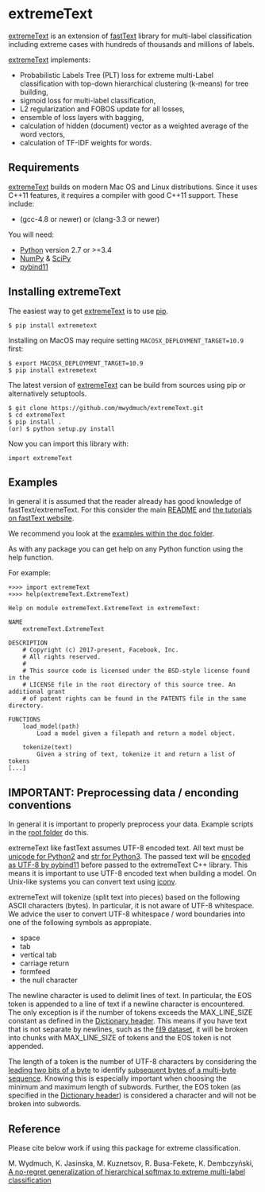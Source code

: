 # extremeText

[extremeText](https://github.com/mwydmuch/extremeText) is an extension of [fastText](https://github.com/facebookresearch/fastText) library for multi-label classification including extreme cases with hundreds of thousands and millions of labels.

[extremeText](https://github.com/mwydmuch/extremeText) implements:

* Probabilistic Labels Tree (PLT) loss for extreme multi-Label classification with top-down hierarchical clustering (k-means) for tree building,
* sigmoid loss for multi-label classification,
* L2 regularization and FOBOS update for all losses,
* ensemble of loss layers with bagging,
* calculation of hidden (document) vector as a weighted average of the word vectors,
* calculation of TF-IDF weights for words.

## Requirements

[extremeText](https://github.com/mwydmuch/extremeText) builds on modern Mac OS and Linux distributions.
Since it uses C\++11 features, it requires a compiler with good C++11 support.
These include:

* (gcc-4.8 or newer) or (clang-3.3 or newer)

You will need:

* [Python](https://www.python.org/) version 2.7 or >=3.4
* [NumPy](http://www.numpy.org/) & [SciPy](https://www.scipy.org/)
* [pybind11](https://github.com/pybind/pybind11)

## Installing extremeText

The easiest way to get [extremeText](https://github.com/mwydmuch/extremeText) is to use [pip](https://pip.pypa.io/en/stable/).

```
$ pip install extremetext
```

Installing on MacOS may require setting `MACOSX_DEPLOYMENT_TARGET=10.9` first:
```
$ export MACOSX_DEPLOYMENT_TARGET=10.9
$ pip install extremetext
```

The latest version of [extremeText](https://github.com/mwydmuch/extremeText) can be build from sources using pip or alternatively setuptools.

```
$ git clone https://github.com/mwydmuch/extremeText.git
$ cd extremeText
$ pip install .
(or) $ python setup.py install
```

Now you can import this library with:

```
import extremeText
```

## Examples

In general it is assumed that the reader already has good knowledge of fastText/extremeText. For this consider the main [README](https://github.com/mwydmuch/extremeText/blob/master/README.md) and [the tutorials on fastText website](https://fasttext.cc/docs/en/supervised-tutorial.html).

We recommend you look at the [examples within the doc folder](https://github.com/mwydmuch/extremeText/tree/master/python/doc/examples).

As with any package you can get help on any Python function using the help function.

For example:

```
+>>> import extremeText
+>>> help(extremeText.ExtremeText)

Help on module extremeText.ExtremeText in extremeText:

NAME
    extremeText.ExtremeText

DESCRIPTION
    # Copyright (c) 2017-present, Facebook, Inc.
    # All rights reserved.
    #
    # This source code is licensed under the BSD-style license found in the
    # LICENSE file in the root directory of this source tree. An additional grant
    # of patent rights can be found in the PATENTS file in the same directory.

FUNCTIONS
    load_model(path)
        Load a model given a filepath and return a model object.

    tokenize(text)
        Given a string of text, tokenize it and return a list of tokens
[...]
```

## IMPORTANT: Preprocessing data / enconding conventions

In general it is important to properly preprocess your data. Example scripts in the [root folder](https://github.com/mwydmuch/extremeText/extremeText) do this. 

extremeText like fastText assumes UTF-8 encoded text. All text must be [unicode for Python2](https://docs.python.org/2/library/functions.html#unicode) and [str for Python3](https://docs.python.org/3.5/library/stdtypes.html#textseq). The passed text will be [encoded as UTF-8 by pybind11](https://pybind11.readthedocs.io/en/master/advanced/cast/strings.html?highlight=utf-8#strings-bytes-and-unicode-conversions) before passed to the extremeText C++ library. This means it is important to use UTF-8 encoded text when building a model. On Unix-like systems you can convert text using [iconv](https://en.wikipedia.org/wiki/Iconv).

extremeText will tokenize (split text into pieces) based on the following ASCII characters (bytes). In particular, it is not aware of UTF-8 whitespace. We advice the user to convert UTF-8 whitespace / word boundaries into one of the following symbols as appropiate.

* space
* tab
* vertical tab
* carriage return
* formfeed
* the null character

The newline character is used to delimit lines of text. In particular, the EOS token is appended to a line of text if a newline character is encountered. The only exception is if the number of tokens exceeds the MAX\_LINE\_SIZE constant as defined in the [Dictionary header](https://github.com/mwydmuch/extremeText/blob/master/src/dictionary.h). This means if you have text that is not separate by newlines, such as the [fil9 dataset](http://mattmahoney.net/dc/textdata), it will be broken into chunks with MAX\_LINE\_SIZE of tokens and the EOS token is not appended.

The length of a token is the number of UTF-8 characters by considering the [leading two bits of a byte](https://en.wikipedia.org/wiki/UTF-8#Description) to identify [subsequent bytes of a multi-byte sequence](https://github.com/mwydmuch/extremeText/blob/master/src/dictionary.cc). Knowing this is especially important when choosing the minimum and maximum length of subwords. Further, the EOS token (as specified in the [Dictionary header](https://github.com/mwydmuch/extremeText/blob/master/src/dictionary.h)) is considered a character and will not be broken into subwords.

## Reference

Please cite below work if using this package for extreme classification.

M. Wydmuch, K. Jasinska, M. Kuznetsov, R. Busa-Fekete, K. Dembczyński, [A no-regret generalization of hierarchical softmax to extreme multi-label classification](https://arxiv.org/abs/1810.11671)